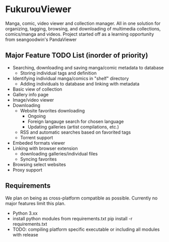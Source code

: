 FukurouViewer
=====================
Manga, comic, video viewer and collection manager.  All in one solution for organizing, tagging, browsing, and downloading of multimedia
collections, comics/manga and videos.  Project started off as a learning opportunity from seangoodwin's PandaViewer

Major Feature TODO List (inorder of priority)
---------------------
* Searching, downloading and saving manga/comic metadata to database
  * Storing individual tags and definition
* Identifying individual manga/comics in "shelf" directory
  * Adding individuals to database and linking with metadata
* Basic view of collection
* Gallery info page
* Image/video viewer
* Downloading
  * Website favorites downloading
    * Ongoing
    * Foreign langauge search for chosen language
    * Updating galleries (artist compilations, etc.)
  * RSS and automatic searches based on favorited tags
  * Torrent support
* Embeded formats viewer
* Linking with browser extension
  * downloading galleries/individual files
  * Syncing favorites
* Browsing select websites
* Proxy support

Requirements
---------------------
We plan on being as cross-platform compatible as possible.  Currently no major features limit this plan.
* Python 3.xx
* install python modules from requirements.txt
        pip install -r requirements.txt
* TODO: compiling platform specific executable or including all modules with release
